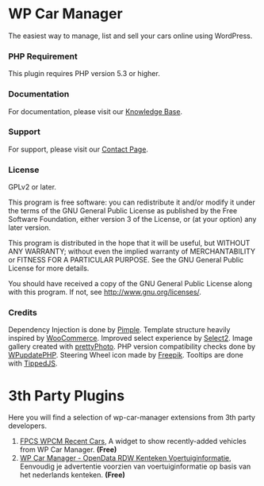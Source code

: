 # WP Car Manager

The easiest way to manage, list and sell your cars online using WordPress.

### PHP Requirement

This plugin requires PHP version 5.3 or higher.

### Documentation
For documentation, please visit our [Knowledge Base](http://www.wpcarmanager.com/kb/).

### Support
For support, please visit our [Contact Page](http://www.wpcarmanager.com/contact/).

### License

GPLv2 or later.

This program is free software: you can redistribute it and/or modify
it under the terms of the GNU General Public License as published by
the Free Software Foundation, either version 3 of the License, or
(at your option) any later version.

This program is distributed in the hope that it will be useful,
but WITHOUT ANY WARRANTY; without even the implied warranty of
MERCHANTABILITY or FITNESS FOR A PARTICULAR PURPOSE.  See the
GNU General Public License for more details.

You should have received a copy of the GNU General Public License
along with this program.  If not, see <http://www.gnu.org/licenses/>.

### Credits
Dependency Injection is done by [Pimple](https://github.com/silexphp/Pimple).
Template structure heavily inspired by [WooCommerce](https://github.com/woothemes/woocommerce).
Improved select experience by [Select2](https://github.com/select2/select2).
Image gallery created with [prettyPhoto](http://www.no-margin-for-errors.com/projects/prettyphoto-jquery-lightbox-clone/).
PHP version compatibility checks done by [WPupdatePHP](https://github.com/WPupdatePHP/wp-update-php).
Steering Wheel icon made by [Freepik](http://www.flaticon.com/authors/freepik).
Tooltips are done with [TippedJS](http://www.tippedjs.com/).

# 3th Party Plugins

Here you will find a selection of wp-car-manager extensions from 3th party developers.

1) [FPCS WPCM Recent Cars](https://github.com/FPCSJames/fpcs-wpcm-recent-cars), A widget to show recently-added vehicles from WP Car Manager. **(Free)**
1) [WP Car Manager - OpenData RDW Kenteken Voertuiginformatie](https://wordpress.org/plugins/wp-car-manager-opendata-rdw-kenteken-voertuiginformatie), Eenvoudig je advertentie voorzien van voertuiginformatie op basis van het nederlands kenteken. **(Free)**